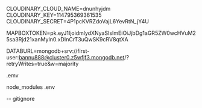 CLOUDINARY_CLOUD_NAME=dnunhyjdm
CLOUDINARY_KEY=114795369361535
CLOUDINARY_SECRET=4P1pcKVRZdoVajL6YevRtN_jY4U

MAPBOXTOKEN=pk.eyJ1IjoidmlydXNyaSIsImEiOiJjbDg1aGR5ZW0wcHVuM25sa3Rjd21xanMyIn0.xDInCrT3uQwSK9cRV8qtXA


DATABURL=mongodb+srv://first-user:bannu888@cluster0.z5wfjf3.mongodb.net/?retryWrites=true&w=majority


.emv

node_modules
.env

-- gitignore
